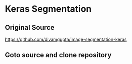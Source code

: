 # Keras Segmentation
## Original Source
https://github.com/divamgupta/image-segmentation-keras
## Goto source and clone repository
